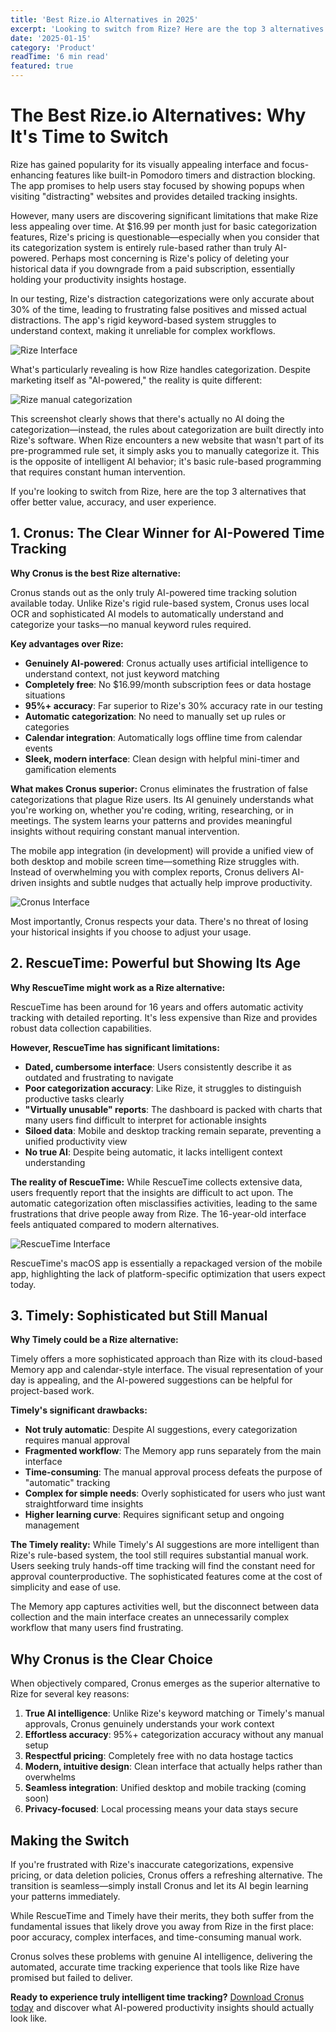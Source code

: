 ```yaml
---
title: 'Best Rize.io Alternatives in 2025'
excerpt: 'Looking to switch from Rize? Here are the top 3 alternatives in 2025, including why Cronus is the clear winner for AI-powered time tracking.'
date: '2025-01-15'
category: 'Product'
readTime: '6 min read'
featured: true
---
```


# The Best Rize.io Alternatives: Why It's Time to Switch

Rize has gained popularity for its visually appealing interface and focus-enhancing features like built-in Pomodoro timers and distraction blocking. The app promises to help users stay focused by showing popups when visiting "distracting" websites and provides detailed tracking insights.

However, many users are discovering significant limitations that make Rize less appealing over time. At $16.99 per month just for basic categorization features, Rize's pricing is questionable—especially when you consider that its categorization system is entirely rule-based rather than truly AI-powered. Perhaps most concerning is Rize's policy of deleting your historical data if you downgrade from a paid subscription, essentially holding your productivity insights hostage.

In our testing, Rize's distraction categorizations were only accurate about 30% of the time, leading to frustrating false positives and missed actual distractions. The app's rigid keyword-based system struggles to understand context, making it unreliable for complex workflows.

![Rize Interface](/blog/rize-interface.png)

What's particularly revealing is how Rize handles categorization. Despite marketing itself as "AI-powered," the reality is quite different:

![Rize manual categorization](/blog/rize-manual-categorization.png)

This screenshot clearly shows that there's actually no AI doing the categorization—instead, the rules about categorization are built directly into Rize's software. When Rize encounters a new website that wasn't part of its pre-programmed rule set, it simply asks you to manually categorize it. This is the opposite of intelligent AI behavior; it's basic rule-based programming that requires constant human intervention.

If you're looking to switch from Rize, here are the top 3 alternatives that offer better value, accuracy, and user experience.

## 1. Cronus: The Clear Winner for AI-Powered Time Tracking

**Why Cronus is the best Rize alternative:**

Cronus stands out as the only truly AI-powered time tracking solution available today. Unlike Rize's rigid rule-based system, Cronus uses local OCR and sophisticated AI models to automatically understand and categorize your tasks—no manual keyword rules required.

**Key advantages over Rize:**

- **Genuinely AI-powered**: Cronus actually uses artificial intelligence to understand context, not just keyword matching
- **Completely free**: No $16.99/month subscription fees or data hostage situations
- **95%+ accuracy**: Far superior to Rize's 30% accuracy rate in our testing
- **Automatic categorization**: No need to manually set up rules or categories
- **Calendar integration**: Automatically logs offline time from calendar events
- **Sleek, modern interface**: Clean design with helpful mini-timer and gamification elements

**What makes Cronus superior:**
Cronus eliminates the frustration of false categorizations that plague Rize users. Its AI genuinely understands what you're working on, whether you're coding, writing, researching, or in meetings. The system learns your patterns and provides meaningful insights without requiring constant manual intervention.

The mobile app integration (in development) will provide a unified view of both desktop and mobile screen time—something Rize struggles with. Instead of overwhelming you with complex reports, Cronus delivers AI-driven insights and subtle nudges that actually help improve productivity.

![Cronus Interface](/blog/cronus-dashboard.png)

Most importantly, Cronus respects your data. There's no threat of losing your historical insights if you choose to adjust your usage.

## 2. RescueTime: Powerful but Showing Its Age

**Why RescueTime might work as a Rize alternative:**

RescueTime has been around for 16 years and offers automatic activity tracking with detailed reporting. It's less expensive than Rize and provides robust data collection capabilities.

**However, RescueTime has significant limitations:**

- **Dated, cumbersome interface**: Users consistently describe it as outdated and frustrating to navigate
- **Poor categorization accuracy**: Like Rize, it struggles to distinguish productive tasks clearly
- **"Virtually unusable" reports**: The dashboard is packed with charts that many users find difficult to interpret for actionable insights
- **Siloed data**: Mobile and desktop tracking remain separate, preventing a unified productivity view
- **No true AI**: Despite being automatic, it lacks intelligent context understanding

**The reality of RescueTime:**
While RescueTime collects extensive data, users frequently report that the insights are difficult to act upon. The automatic categorization often misclassifies activities, leading to the same frustrations that drive people away from Rize. The 16-year-old interface feels antiquated compared to modern alternatives.

![RescueTime Interface](/blog/rescuetime-web-dashboard.png)

RescueTime's macOS app is essentially a repackaged version of the mobile app, highlighting the lack of platform-specific optimization that users expect today.

## 3. Timely: Sophisticated but Still Manual

**Why Timely could be a Rize alternative:**

Timely offers a more sophisticated approach than Rize with its cloud-based Memory app and calendar-style interface. The visual representation of your day is appealing, and the AI-powered suggestions can be helpful for project-based work.

**Timely's significant drawbacks:**

- **Not truly automatic**: Despite AI suggestions, every categorization requires manual approval
- **Fragmented workflow**: The Memory app runs separately from the main interface
- **Time-consuming**: The manual approval process defeats the purpose of "automatic" tracking
- **Complex for simple needs**: Overly sophisticated for users who just want straightforward time insights
- **Higher learning curve**: Requires significant setup and ongoing management

**The Timely reality:**
While Timely's AI suggestions are more intelligent than Rize's rule-based system, the tool still requires substantial manual work. Users seeking truly hands-off time tracking will find the constant need for approval counterproductive. The sophisticated features come at the cost of simplicity and ease of use.

The Memory app captures activities well, but the disconnect between data collection and the main interface creates an unnecessarily complex workflow that many users find frustrating.

## Why Cronus is the Clear Choice

When objectively compared, Cronus emerges as the superior alternative to Rize for several key reasons:

1. **True AI intelligence**: Unlike Rize's keyword matching or Timely's manual approvals, Cronus genuinely understands your work context
2. **Effortless accuracy**: 95%+ categorization accuracy without any manual setup
3. **Respectful pricing**: Completely free with no data hostage tactics
4. **Modern, intuitive design**: Clean interface that actually helps rather than overwhelms
5. **Seamless integration**: Unified desktop and mobile tracking (coming soon)
6. **Privacy-focused**: Local processing means your data stays secure

## Making the Switch

If you're frustrated with Rize's inaccurate categorizations, expensive pricing, or data deletion policies, Cronus offers a refreshing alternative. The transition is seamless—simply install Cronus and let its AI begin learning your patterns immediately.

While RescueTime and Timely have their merits, they both suffer from the fundamental issues that likely drove you away from Rize in the first place: poor accuracy, complex interfaces, and time-consuming manual work.

Cronus solves these problems with genuine AI intelligence, delivering the automated, accurate time tracking experience that tools like Rize have promised but failed to deliver.

**Ready to experience truly intelligent time tracking?** [Download Cronus today](/) and discover what AI-powered productivity insights should actually look like.
